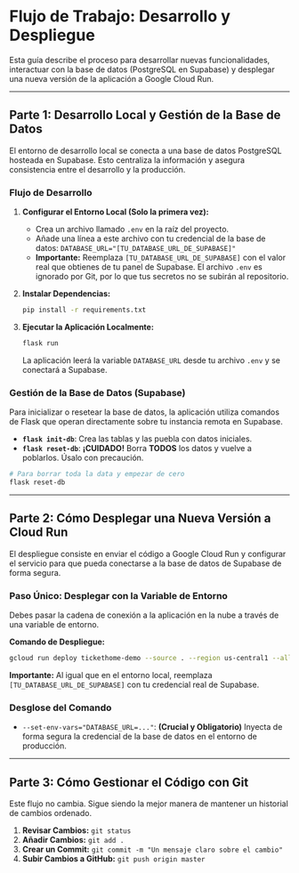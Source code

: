 # Flujo de Trabajo: Desarrollo y Despliegue

Esta guía describe el proceso para desarrollar nuevas funcionalidades, interactuar con la base de datos (PostgreSQL en Supabase) y desplegar una nueva versión de la aplicación a Google Cloud Run.

---

## Parte 1: Desarrollo Local y Gestión de la Base de Datos

El entorno de desarrollo local se conecta a una base de datos PostgreSQL hosteada en Supabase. Esto centraliza la información y asegura consistencia entre el desarrollo y la producción.

### Flujo de Desarrollo

1.  **Configurar el Entorno Local (Solo la primera vez):**
    *   Crea un archivo llamado `.env` en la raíz del proyecto.
    *   Añade una línea a este archivo con tu credencial de la base de datos:
        `DATABASE_URL="[TU_DATABASE_URL_DE_SUPABASE]"`
    *   **Importante:** Reemplaza `[TU_DATABASE_URL_DE_SUPABASE]` con el valor real que obtienes de tu panel de Supabase. El archivo `.env` es ignorado por Git, por lo que tus secretos no se subirán al repositorio.

2.  **Instalar Dependencias:**
    ```bash
    pip install -r requirements.txt
    ```

3.  **Ejecutar la Aplicación Localmente:**
    ```bash
    flask run
    ```
    La aplicación leerá la variable `DATABASE_URL` desde tu archivo `.env` y se conectará a Supabase.

### Gestión de la Base de Datos (Supabase)

Para inicializar o resetear la base de datos, la aplicación utiliza comandos de Flask que operan directamente sobre tu instancia remota en Supabase.

*   **`flask init-db`**: Crea las tablas y las puebla con datos iniciales.
*   **`flask reset-db`**: **¡CUIDADO!** Borra **TODOS** los datos y vuelve a poblarlos. Úsalo con precaución.

```bash
# Para borrar toda la data y empezar de cero
flask reset-db
```

---

## Parte 2: Cómo Desplegar una Nueva Versión a Cloud Run

El despliegue consiste en enviar el código a Google Cloud Run y configurar el servicio para que pueda conectarse a la base de datos de Supabase de forma segura.

### Paso Único: Desplegar con la Variable de Entorno

Debes pasar la cadena de conexión a la aplicación en la nube a través de una variable de entorno.

**Comando de Despliegue:**
```bash
gcloud run deploy tickethome-demo --source . --region us-central1 --allow-unauthenticated --set-env-vars="DATABASE_URL=[TU_DATABASE_URL_DE_SUPABASE]"
```

**Importante:** Al igual que en el entorno local, reemplaza `[TU_DATABASE_URL_DE_SUPABASE]` con tu credencial real de Supabase.

### Desglose del Comando

-   `--set-env-vars="DATABASE_URL=..."`: **(Crucial y Obligatorio)** Inyecta de forma segura la credencial de la base de datos en el entorno de producción.

---

## Parte 3: Cómo Gestionar el Código con Git

Este flujo no cambia. Sigue siendo la mejor manera de mantener un historial de cambios ordenado.

1.  **Revisar Cambios:** `git status`
2.  **Añadir Cambios:** `git add .`
3.  **Crear un Commit:** `git commit -m "Un mensaje claro sobre el cambio"`
4.  **Subir Cambios a GitHub:** `git push origin master`
